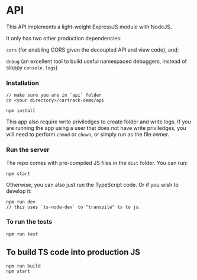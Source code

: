 # API

This API implements a light-weight ExpressJS module with NodeJS. 

It only has two other production dependencies: 

`cors` (for enabling CORS given the decoupled API and view code), and; 

`debug` (an excellent tool to build useful namespaced debuggers, instead of sloppy `console.logs`)

### Installation

```
// make sure you are in `api` folder
cd <your directory>/cartrack-demo/api

npm install
```

This app also require write priviledges to create folder and write logs. If you are running the app using a user that does not have write priviledges, you will need to perform `chmod` or `chown`, or simply run as the file owner.

### Run the server

The repo comes with pre-compiled JS files in the `dist` folder. You can run:

```
npm start
```
Otherwise, you can also just run the TypeScript code. Or if you wish to develop it:

```
npm run dev
// this uses `ts-node-dev` to "transpile" ts to js.
```

### To run the tests

```
npm run test
```

## To build TS code into production JS

```
npm run build
npm start
```


